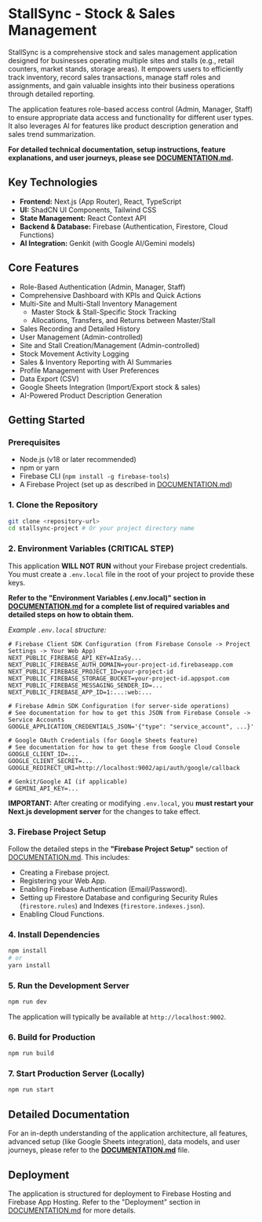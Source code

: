 
# StallSync - Stock & Sales Management

StallSync is a comprehensive stock and sales management application designed for businesses operating multiple sites and stalls (e.g., retail counters, market stands, storage areas). It empowers users to efficiently track inventory, record sales transactions, manage staff roles and assignments, and gain valuable insights into their business operations through detailed reporting.

The application features role-based access control (Admin, Manager, Staff) to ensure appropriate data access and functionality for different user types. It also leverages AI for features like product description generation and sales trend summarization.

**For detailed technical documentation, setup instructions, feature explanations, and user journeys, please see [DOCUMENTATION.md](DOCUMENTATION.md).**

## Key Technologies

*   **Frontend:** Next.js (App Router), React, TypeScript
*   **UI:** ShadCN UI Components, Tailwind CSS
*   **State Management:** React Context API
*   **Backend & Database:** Firebase (Authentication, Firestore, Cloud Functions)
*   **AI Integration:** Genkit (with Google AI/Gemini models)

## Core Features

*   Role-Based Authentication (Admin, Manager, Staff)
*   Comprehensive Dashboard with KPIs and Quick Actions
*   Multi-Site and Multi-Stall Inventory Management
    *   Master Stock & Stall-Specific Stock Tracking
    *   Allocations, Transfers, and Returns between Master/Stall
*   Sales Recording and Detailed History
*   User Management (Admin-controlled)
*   Site and Stall Creation/Management (Admin-controlled)
*   Stock Movement Activity Logging
*   Sales & Inventory Reporting with AI Summaries
*   Profile Management with User Preferences
*   Data Export (CSV)
*   Google Sheets Integration (Import/Export stock & sales)
*   AI-Powered Product Description Generation

## Getting Started

### Prerequisites

*   Node.js (v18 or later recommended)
*   npm or yarn
*   Firebase CLI (`npm install -g firebase-tools`)
*   A Firebase Project (set up as described in [DOCUMENTATION.md](DOCUMENTATION.md))

### 1. Clone the Repository

```bash
git clone <repository-url>
cd stallsync-project # Or your project directory name
```

### 2. Environment Variables (**CRITICAL STEP**)

This application **WILL NOT RUN** without your Firebase project credentials. You must create a `.env.local` file in the root of your project to provide these keys.

**Refer to the "Environment Variables (.env.local)" section in [DOCUMENTATION.md](DOCUMENTATION.md) for a complete list of required variables and detailed steps on how to obtain them.**

_Example `.env.local` structure:_
```env
# Firebase Client SDK Configuration (from Firebase Console -> Project Settings -> Your Web App)
NEXT_PUBLIC_FIREBASE_API_KEY=AIzaSy...
NEXT_PUBLIC_FIREBASE_AUTH_DOMAIN=your-project-id.firebaseapp.com
NEXT_PUBLIC_FIREBASE_PROJECT_ID=your-project-id
NEXT_PUBLIC_FIREBASE_STORAGE_BUCKET=your-project-id.appspot.com
NEXT_PUBLIC_FIREBASE_MESSAGING_SENDER_ID=...
NEXT_PUBLIC_FIREBASE_APP_ID=1:...:web:...

# Firebase Admin SDK Configuration (for server-side operations)
# See documentation for how to get this JSON from Firebase Console -> Service Accounts
GOOGLE_APPLICATION_CREDENTIALS_JSON='{"type": "service_account", ...}'

# Google OAuth Credentials (for Google Sheets feature)
# See documentation for how to get these from Google Cloud Console
GOOGLE_CLIENT_ID=...
GOOGLE_CLIENT_SECRET=...
GOOGLE_REDIRECT_URI=http://localhost:9002/api/auth/google/callback

# Genkit/Google AI (if applicable)
# GEMINI_API_KEY=...
```
**IMPORTANT:** After creating or modifying `.env.local`, you **must restart your Next.js development server** for the changes to take effect.

### 3. Firebase Project Setup

Follow the detailed steps in the **"Firebase Project Setup"** section of [DOCUMENTATION.md](DOCUMENTATION.md). This includes:
*   Creating a Firebase project.
*   Registering your Web App.
*   Enabling Firebase Authentication (Email/Password).
*   Setting up Firestore Database and configuring Security Rules (`firestore.rules`) and Indexes (`firestore.indexes.json`).
*   Enabling Cloud Functions.

### 4. Install Dependencies

```bash
npm install
# or
yarn install
```

### 5. Run the Development Server

```bash
npm run dev
```
The application will typically be available at `http://localhost:9002`.

### 6. Build for Production

```bash
npm run build
```

### 7. Start Production Server (Locally)

```bash
npm run start
```

## Detailed Documentation

For an in-depth understanding of the application architecture, all features, advanced setup (like Google Sheets integration), data models, and user journeys, please refer to the **[DOCUMENTATION.md](DOCUMENTATION.md)** file.

## Deployment

The application is structured for deployment to Firebase Hosting and Firebase App Hosting. Refer to the "Deployment" section in [DOCUMENTATION.md](DOCUMENTATION.md) for more details.
